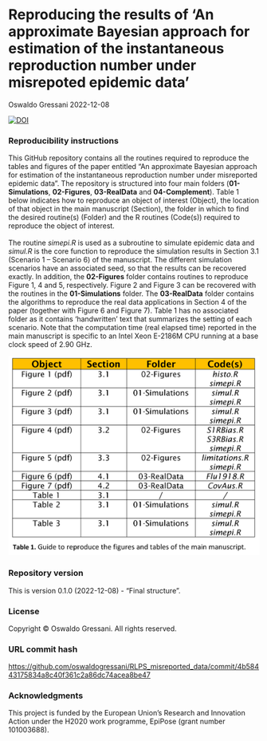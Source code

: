 Reproducing the results of ‘An approximate Bayesian approach for
estimation of the instantaneous reproduction number under misrepoted
epidemic data’
================
Oswaldo Gressani
2022-12-08

[![DOI](https://zenodo.org/badge/532182908.svg)](https://zenodo.org/badge/latestdoi/532182908)

### Reproducibility instructions

This GitHub repository contains all the routines required to reproduce
the tables and figures of the paper entitled “An approximate Bayesian
approach for estimation of the instantaneous reproduction number under
misreported epidemic data”. The repository is structured into four main
folders (**01-Simulations**, **02-Figures**, **03-RealData** and
**04-Complement**). Table 1 below indicates how to reproduce an object
of interest (Object), the location of that object in the main manuscript
(Section), the folder in which to find the desired routine(s) (Folder)
and the R routines (Code(s)) required to reproduce the object of
interest. <br> <br> The routine *simepi.R* is used as a subroutine to
simulate epidemic data and *simul.R* is the core function to reproduce
the simulation results in Section 3.1 (Scenario 1 – Scenario 6) of the
manuscript. The different simulation scenarios have an associated seed,
so that the results can be recovered exactly. In addition, the
**02-Figures** folder contains routines to reproduce Figure 1, 4 and 5,
respectively. Figure 2 and Figure 3 can be recovered with the routines
in the **01-Simulations** folder. The **03-RealData** folder contains
the algorithms to reproduce the real data applications in Section 4 of
the paper (together with Figure 6 and Figure 7). Table 1 has no
associated folder as it contains ‘handwritten’ text that summarizes the
setting of each scenario. Note that the computation time (real elapsed
time) reported in the main manuscript is specific to an Intel Xeon
E-2186M CPU running at a base clock speed of 2.90 GHz.

![](FolderStructure.png)

### Repository version

This is version 0.1.0 (2022-12-08) - “Final structure”.

### License

Copyright © Oswaldo Gressani. All rights reserved.

### URL commit hash

<https://github.com/oswaldogressani/RLPS_misreported_data/commit/4b58443175834a8c40f361c2a86dc74acea8be47>

### Acknowledgments

This project is funded by the European Union’s Research and Innovation
Action under the H2020 work programme, EpiPose (grant number 101003688).
